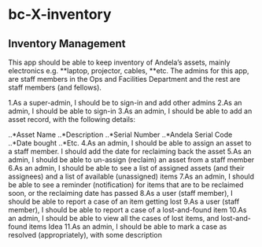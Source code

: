 # bc-X-inventory
## Inventory Management
This app should be able to keep inventory of Andela’s assets, mainly electronics e.g. **laptop, projector, cables, **etc.
The admins for this app, are staff members in the Ops and Facilities Department and the rest are staff members (and fellows).

1.As a super-admin, I should be to sign-in and add other admins
2.As an admin, I should be able to sign-in
3.As an admin, I should be able to add an asset record, with the following details:

..*Asset Name
..*Description
..*Serial Number
..*Andela Serial Code
..*Date bought
..*Etc.
4.As an admin, I should be able to assign an asset to a staff member. I should add the date for reclaiming back the asset
5.As an admin, I should be able to un-assign (reclaim) an asset from a staff member
6.As an admin, I should be able to see a list of assigned assets (and their assignees) and a list of available (unassigned) items 
7.As an admin, I should be able to see a reminder (notification) for items that are to be reclaimed soon, or the reclaiming date has passed
8.As a user (staff member), I should be able to report a case of an item getting lost
9.As a user (staff member), I should be able to report a case of a lost-and-found item
10.As an admin, I should be able to view all the cases of lost items, and lost-and-found items
Idea
11.As an admin, I should be able to mark a case as resolved (appropriately), with some description

